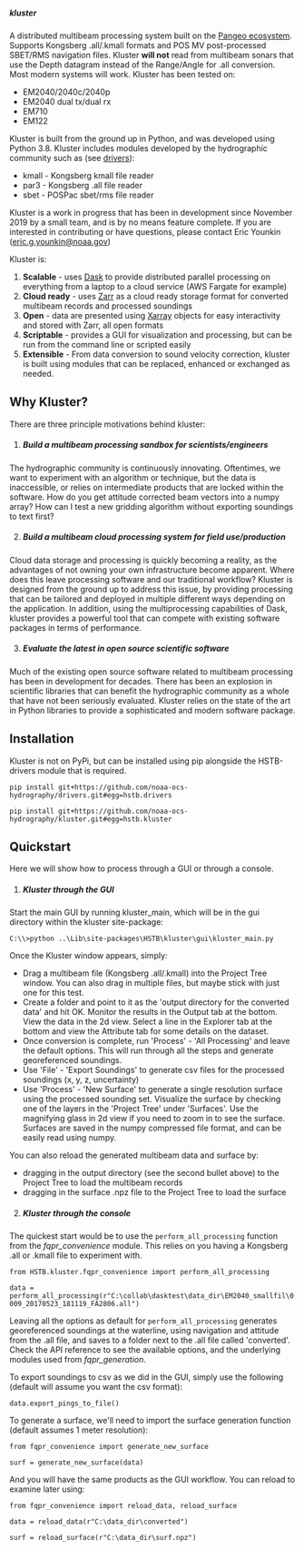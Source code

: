 ##### kluster
A distributed multibeam processing system built on the [Pangeo ecosystem](https://pangeo.io/). Supports Kongsberg .all/.kmall formats and POS MV post-processed SBET/RMS navigation files.  Kluster **will not** read from multibeam sonars that use the Depth datagram instead of the Range/Angle for .all conversion.  Most modern systems will work.  Kluster has been tested on:

- EM2040/2040c/2040p
- EM2040 dual tx/dual rx
- EM710
- EM122

Kluster is built from the ground up in Python, and was developed using Python 3.8.  Kluster includes modules developed by the hydrographic community such as (see [drivers](https://github.com/noaa-ocs-hydrography/drivers)):

- kmall - Kongsberg kmall file reader
- par3 - Kongsberg .all file reader
- sbet - POSPac sbet/rms file reader

Kluster is a work in progress that has been in development since November 2019 by a small team, and is by no means feature complete.  If you are interested in contributing or have questions, please contact Eric Younkin (eric.g.younkin@noaa.gov)

Kluster is:

1. **Scalable** - uses [Dask](https://dask.org/) to provide distributed parallel processing on everything from a laptop to a cloud service (AWS Fargate for example)
2. **Cloud ready** - uses [Zarr](https://zarr.readthedocs.io/en/stable/) as a cloud ready storage format for converted multibeam records and processed soundings
3. **Open** - data are presented using [Xarray](http://xarray.pydata.org/en/stable/) objects for easy interactivity and stored with Zarr, all open formats
4. **Scriptable** - provides a GUI for visualization and processing, but can be run from the command line or scripted easily
5. **Extensible** - From data conversion to sound velocity correction, kluster is built using modules that can be replaced, enhanced or exchanged as needed.

## Why Kluster?

There are three principle motivations behind kluster:

1. ##### Build a multibeam processing sandbox for scientists/engineers

The hydrographic community is continuously innovating.  Oftentimes, we want to experiment with an algorithm or technique, but the data is inaccessible, or relies on intermediate products that are locked within the software.  How do you get attitude corrected beam vectors into a numpy array?  How can I test a new gridding algorithm without exporting soundings to text first?

2. ##### Build a multibeam cloud processing system for field use/production

Cloud data storage and processing is quickly becoming a reality, as the advantages of not owning your own infrastructure become apparent.  Where does this leave processing software and our traditional workflow?  Kluster is designed from the ground up to address this issue, by providing processing that can be tailored and deployed in multiple different ways depending on the application.  In addition, using the multiprocessing capabilities of Dask, kluster provides a powerful tool that can compete with existing software packages in terms of performance.

3. ##### Evaluate the latest in open source scientific software

Much of the existing open source software related to multibeam processing has been in development for decades.  There has been an explosion in scientific libraries that can benefit the hydrographic community as a whole that have not been seriously evaluated.  Kluster relies on the state of the art in Python libraries to provide a sophisticated and modern software package.

## Installation

Kluster is not on PyPi, but can be installed using pip alongside the HSTB-drivers module that is required.

`pip install git+https://github.com/noaa-ocs-hydrography/drivers.git#egg=hstb.drivers `

`pip install git+https://github.com/noaa-ocs-hydrography/kluster.git#egg=hstb.kluster `

## Quickstart

Here we will show how to process through a GUI or through a console.

1. ##### Kluster through the GUI

Start the main GUI by running kluster_main, which will be in the gui directory within the kluster site-package:

`C:\\>python ..\Lib\site-packages\HSTB\kluster\gui\kluster_main.py`

Once the Kluster window appears, simply:

- Drag a multibeam file (Kongsberg .all/.kmall) into the Project Tree window.  You can also drag in multiple files, but maybe stick with just one for this test.
- Create a folder and point to it as the 'output directory for the converted data' and hit OK.  Monitor the results in the Output tab at the bottom.  View the data in the 2d view.  Select a line in the Explorer tab at the bottom and view the Attribute tab for some details on the dataset.
- Once conversion is complete, run 'Process' - 'All Processing' and leave the default options.  This will run through all the steps and generate georeferenced soundings.
- Use 'File' - 'Export Soundings' to generate csv files for the processed soundings (x, y, z, uncertainty)
- Use 'Process' - 'New Surface' to generate a single resolution surface using the processed sounding set.  Visualize the surface by checking one of the layers in the 'Project Tree' under 'Surfaces'.  Use the magnifying glass in 2d view if you need to zoom in to see the surface.  Surfaces are saved in the numpy compressed file format, and can be easily read using numpy.

You can also reload the generated multibeam data and surface by:

- dragging in the output directory (see the second bullet above) to the Project Tree to load the multibeam records
- dragging in the surface .npz file to the Project Tree to load the surface

2. ##### Kluster through the console

The quickest start would be to use the `perform_all_processing` function from the *fqpr_convenience* module.  This relies on you having a Kongsberg .all or .kmall file to experiment with.

`from HSTB.kluster.fqpr_convenience import perform_all_processing`

`data = perform_all_processing(r"C:\collab\dasktest\data_dir\EM2040_smallfil\0009_20170523_181119_FA2806.all")`

Leaving all the options as default for `perform_all_processing` generates georeferenced soundings at the waterline, using navigation and attitude from the .all file, and saves to a folder next to the .all file called 'converted'.  Check the API reference to see the available options, and the underlying modules used from *fqpr_generation*.

To export soundings to csv as we did in the GUI, simply use the following (default will assume you want the csv format):

`data.export_pings_to_file()`

To generate a surface, we'll need to import the surface generation function (default assumes 1 meter resolution):

`from fqpr_convenience import generate_new_surface`

`surf = generate_new_surface(data)`

And you will have the same products as the GUI workflow.  You can reload to examine later using:

`from fqpr_convenience import reload_data, reload_surface`

`data = reload_data(r"C:\data_dir\converted")`

`surf = reload_surface(r"C:\data_dir\surf.npz")`

